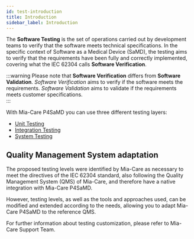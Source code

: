 ```yaml
---
id: test-introduction
title: Introduction
sidebar_label: Introduction
---
```


The **Software Testing** is the set of operations carried out by development teams to verify that the software meets technical specifications. In the specific context of Software as a Medical Device (SaMD), the testing aims to verify that the requirements have been fully and correctly implemented, covering what the IEC 62304 calls **Software Verification**.

:::warning
Please note that **Software Verification** differs from **Software Validation**. *Software Verification* aims to verify if the software meets the requirements. *Software Validation* aims to validate if the requirements meets customer specifications.  
:::

With Mia-Care P4SaMD you can use three different testing layers:
* [Unit Testing](./unit-tests.md)
* [Integration Testing](./integration-tests.md)
* [System Testing](./e2e-tests.md)

## Quality Management System adaptation

The proposed testing levels were identified by Mia-Care as necessary to meet the directives of the IEC 62304 standard, also following the Quality Management System (QMS) of Mia-Care, and therefore have a native integration with Mia-Care P4SaMD.

However, testing levels, as well as the tools and approaches used, can be modified and extended according to the needs, allowing you to adapt Mia-Care P4SaMD to the reference QMS.

For further information about testing customization, please refer to Mia-Care Support Team. 

